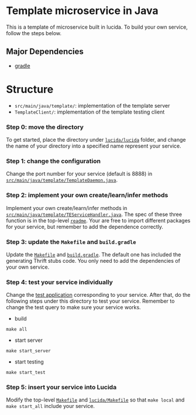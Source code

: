 # Template microservice in Java

This is a template of microservice built in lucida. To build your own service, follow the steps below.

## Major Dependencies

- [gradle](https://gradle.org/)

# Structure

- `src/main/java/template/`: implementation of the template server
- `TemplateClient/`: implementation of the template testing client

### Step 0: move the directory 

To get started, place the directory under [`lucida/lucida`](../../) folder, and change the name of your directory into a specified name represent your service.

### Step 1: change the configuration

Change the port number for your service (default is 8888) in [`src/main/java/template/TemplateDaemon.java`](src/main/java/template/TemplateDaemon.java).

### Step 2: implement your own create/learn/infer methods

Implement your own create/learn/infer methods in [`src/main/java/template/TEServiceHandler.java`](src/main/java/template/TEServiceHandler.java). The spec of these three function is in the top-level [`readme`](../../../README.md). Your are free to import different packages for your service, but remember to add the dependence correctly.

### Step 3: update the `Makefile` and `build.gradle`

Update the [`Makefile`](Makefile) and [`build.gradle`](build.gradle). The default one has included the generating Thrift stubs code. You only need to add the dependencies of your own service.

### Step 4: test your service individually

Change the [test application](TemplateClient) corresponding to your service. After that, do the following steps under this directory to test your service. Remember to change the test query to make sure your service works.

- build 

 ```
 make all
 ```

- start server

 ```
 make start_server
 ```
 
- start testing

 ```
 make start_test
 ```

### Step 5: insert your service into Lucida

Modify the top-level [`Makefile`](../../../Makefile) and [`lucida/Makefile`](../../Makefile) so that `make local` and `make start_all` include your service.

